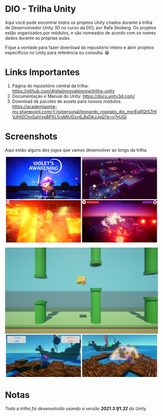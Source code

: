 # DIO - Trilha Unity

Aqui você pode encontrar todos os projetos Unity criados durante a trilha de Desenvolvedor Unity 3D no curso da DIO, por Rafa Skoberg.
Os projetos estão organizados por módulos, e são nomeados de acordo com os nomes dados durante as próprias aulas.

Fique a vontade para fazer download do repositório inteiro e abrir projetos específicos no Unity para referência ou consulta. 😁

# Links Importantes

1. Página do repositório central da trilha: https://github.com/digitalinnovationone/trilha-unity​
2. Documentação e Manual do Unity: https://docs.unity3d.com/
3. Download de pacotes de assets para nossos módulos:
https://academiapme-my.sharepoint.com/:f:/g/personal/leonardo_ropelato_dio_me/EpRQt5ZHIVJHi0ChnSaiVzgBPXL1csMIUGzv6_8sDAJJgQ?e=v7nUQi

# Screenshots

Aqui estão alguns dos jogos que vamos desenvolver ao longo da trilha.

<p align="middle">
  <img src=".media/ZeldinhaTitle.png" width="49%" />
  <img src=".media/ZeldinhaDungeonEditor.png" width="49%" />
  <img src=".media/ZeldinhaLavaRoom.png" width="49%" />
  <img src=".media/ZeldinhaBossBattle2.png" width="49%" />
</p>

<p align="middle">
  <img src=".media/FlappyBird.png" width="100%" />
  <img src=".media/Bombardment1.png" width="49%" />
  <img src=".media/Bombardment2.png" width="49%" />
</p>


# Notas

_Toda a trilha foi desenvolvida usando a versão **2021.3.1f1.32** do Unity._
